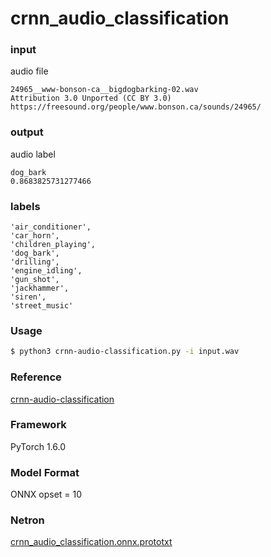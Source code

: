# crnn_audio_classification

### input

audio file

```
24965__www-bonson-ca__bigdogbarking-02.wav
Attribution 3.0 Unported (CC BY 3.0)
https://freesound.org/people/www.bonson.ca/sounds/24965/
```

### output

audio label

```
dog_bark
0.8683825731277466
```

### labels

```
'air_conditioner',
'car_horn',
'children_playing',
'dog_bark',
'drilling',
'engine_idling',
'gun_shot',
'jackhammer',
'siren',
'street_music'
```

### Usage

```bash
$ python3 crnn-audio-classification.py -i input.wav
```

### Reference
[crnn-audio-classification](https://github.com/ksanjeevan/crnn-audio-classification)  

### Framework
PyTorch 1.6.0

### Model Format
ONNX opset = 10

### Netron

[crnn_audio_classification.onnx.prototxt](https://netron.app/?url=https://storage.googleapis.com/ailia-models/crnn_audio_classification/crnn_audio_classification.onnx.prototxt)
